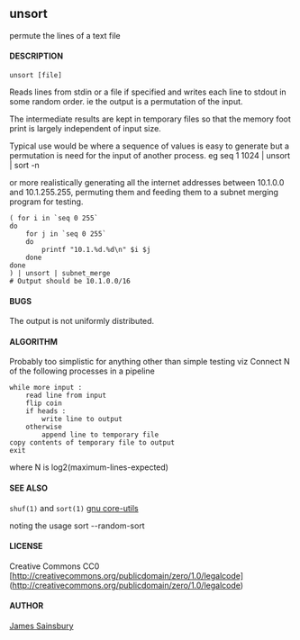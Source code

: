 ## unsort
permute the lines of a text file

#### DESCRIPTION

	unsort [file]

Reads lines from stdin or a file if specified and writes
each line to stdout in some random order.
ie
  the output is a permutation of the input.

The intermediate results are kept in temporary files
so that the memory foot print is largely independent
of input size.

Typical use would be where a sequence of values is easy
to generate but a permutation is need for the input of
another process.
eg
	seq 1 1024 | unsort | sort -n

or more realistically generating all the internet addresses
between 10.1.0.0 and 10.1.255.255, permuting them and feeding
them to a subnet merging program for testing.

	( for i in `seq 0 255`
	do
		for j in `seq 0 255`
		do
			printf "10.1.%d.%d\n" $i $j
		done
	done
	) | unsort | subnet_merge
	# Output should be 10.1.0.0/16

#### BUGS
The output is not uniformly distributed.

#### ALGORITHM
Probably too simplistic for anything other than simple testing
viz
Connect N of the following processes in a pipeline

	while more input :
		read line from input
		flip coin
		if heads :
			write line to output
		otherwise
			append line to temporary file
	copy contents of temporary file to output
	exit

where N is log2(maximum-lines-expected)

#### SEE ALSO
`shuf(1)` and `sort(1)` [gnu core-utils](http://www.gnu.org/software/coreutils/coreutils.html)

noting the usage
	sort --random-sort 
#### LICENSE
Creative Commons CC0 [http://creativecommons.org/publicdomain/zero/1.0/legalcode]
(http://creativecommons.org/publicdomain/zero/1.0/legalcode)

#### AUTHOR
[James Sainsbury](toves@sdf.lonestar.org)
